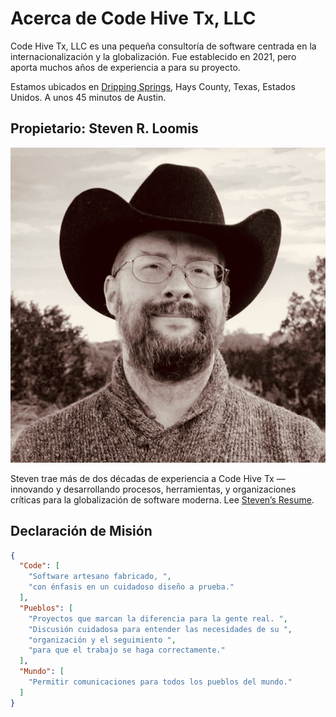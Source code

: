 # Acerca de Code Hive Tx, LLC

Code Hive Tx, LLC es una pequeña consultoría de software centrada en la internacionalización y la globalización. Fue establecido en 2021, pero aporta muchos años de experiencia a
para su proyecto.

Estamos ubicados en [Dripping Springs](https://www.cityofdrippingsprings.com/welcome-visitants),
Hays County, Texas, Estados Unidos. A unos 45 minutos de Austin.


## Propietario: Steven R. Loomis

<img src="../img/srl.jpg" class="srl" title="Steven R. Loomis" alt="Foto de Steven R. Loomis — llevar un sombrero occidental de sentido negro" />


Steven trae más de dos décadas de experiencia a Code Hive Tx — innovando y desarrollando procesos, herramientas, y
organizaciones críticas para la globalización de software moderna.
Lee [Steven’s Resume](../en/resume.md).

## Declaración de Misión

```json
{
  "Code": [
    "Software artesano fabricado, ",
    "con énfasis en un cuidadoso diseño a prueba."
  ],
  "Pueblos": [
    "Proyectos que marcan la diferencia para la gente real. ",
    "Discusión cuidadosa para entender las necesidades de su ",
    "organización y el seguimiento ",
    "para que el trabajo se haga correctamente."
  ],
  "Mundo": [
    "Permitir comunicaciones para todos los pueblos del mundo."
  ]
}
```
